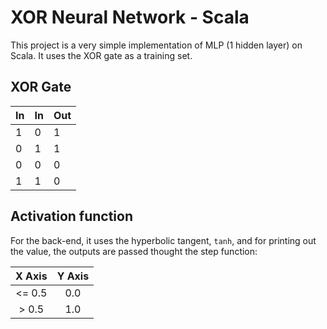 # XOR Neural Network - Scala
This project is a very simple implementation of MLP (1 hidden layer) on Scala. It uses the XOR gate as a training set.

## XOR Gate
| In | In | Out |
|---|---|---|
| 1 | 0 | 1 |
| 0 | 1 | 1 |
| 0 | 0 | 0 |
| 1 | 1 | 0 |

## Activation function
For the back-end, it uses the hyperbolic tangent, `tanh`, and for printing out the value, the outputs are passed thought the step function:

| X Axis | Y Axis |
| :---: | :---: |
| <= 0.5 | 0.0 |
| > 0.5 | 1.0 |
